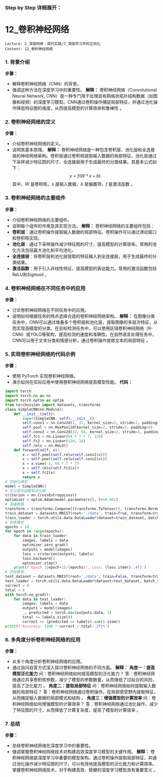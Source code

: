 ### Step by Step 详细展开：
# 12_卷积神经网络
```
Lecture: 2_深度网络：现代实践/7_深度学习中的正则化
Content: 12_卷积神经网络
```
### 1. 背景介绍
**步骤：**
- 解释卷积神经网络（CNN）的背景。
- 强调这种方法在深度学习中的重要性。
**解释：**
卷积神经网络（Convolutional Neural Network, CNN）是一种专门用于处理具有网格状拓扑结构数据（如图像和视频）的深度学习模型。CNN通过卷积操作捕捉局部特征，并通过池化操作降低特征图的维度，从而提高模型的计算效率和鲁棒性 。
### 2. 卷积神经网络的定义
**步骤：**
- 介绍卷积神经网络的定义。
- 说明其基本原理。
**解释：**
卷积神经网络是一种包含卷积层、池化层和全连接层的神经网络架构。卷积层通过卷积核提取输入数据的局部特征，池化层通过下采样减少特征图的尺寸，全连接层用于生成最终的分类结果。其基本公式如下：
$$ y = f(W * x + b) $$
其中，$W$ 是卷积核，$x$ 是输入数据，$b$ 是偏置项，$f$ 是激活函数 。
### 3. 卷积神经网络的主要组件
**步骤：**
- 介绍卷积神经网络的主要组件。
- 说明每个组件的作用及其实现方法。
**解释：**
卷积神经网络的主要组件包括：
- **卷积层**：通过卷积操作提取输入数据的局部特征。卷积操作可以通过滑动窗口和卷积核实现。
- **池化层**：通过下采样操作减少特征图的尺寸，提高模型的计算效率。常用的池化方法包括最大池化和平均池化。
- **全连接层**：将卷积层和池化层提取的特征输入到全连接层，用于生成最终的分类结果。
- **激活函数**：用于引入非线性特征，提高模型的表达能力。常用的激活函数包括ReLU和Sigmoid 。
### 4. 卷积神经网络在不同任务中的应用
**步骤：**
- 讨论卷积神经网络在不同任务中的应用。
- 说明如何根据任务的特点选择合适的卷积神经网络架构。
**解释：**
在图像分类任务中，CNN可以通过堆叠多个卷积层和池化层，提取图像的多层次特征，从而实现高精度的分类。在目标检测任务中，可以使用区域卷积神经网络（R-CNN）或YOLO等架构，提高检测的速度和准确性。在自然语言处理任务中，CNN可以用于文本分类和情感分析，通过卷积操作提取文本的局部特征 。
### 5. 实现卷积神经网络的代码示例
**步骤：**
- 使用 PyTorch 实现卷积神经网络。
- 演示如何在实际应用中使用卷积神经网络提高模型性能。
**代码：**
```python
import torch
import torch.nn as nn
import torch.optim as optim
from torchvision import datasets, transforms
class SimpleCNN(nn.Module):
    def __init__(self):
        super(SimpleCNN, self).__init__()
        self.conv1 = nn.Conv2d(1, 32, kernel_size=3, stride=1, padding=1)
        self.pool = nn.MaxPool2d(kernel_size=2, stride=2, padding=0)
        self.conv2 = nn.Conv2d(32, 64, kernel_size=3, stride=1, padding=1)
        self.fc1 = nn.Linear(64 * 7 * 7, 128)
        self.fc2 = nn.Linear(128, 10)
        self.relu = nn.ReLU()
    def forward(self, x):
        x = self.pool(self.relu(self.conv1(x)))
        x = self.pool(self.relu(self.conv2(x)))
        x = x.view(-1, 64 * 7 * 7)
        x = self.relu(self.fc1(x))
        x = self.fc2(x)
        return x
# 初始化模型
model = SimpleCNN()
# 定义损失函数和优化器
criterion = nn.CrossEntropyLoss()
optimizer = optim.Adam(model.parameters(), lr=0.001)
# 准备数据
transform = transforms.Compose([transforms.ToTensor(), transforms.Normalize((0.5,), (0.5,))])
train_dataset = datasets.MNIST(root='./data', train=True, transform=transform, download=True)
train_loader = torch.utils.data.DataLoader(dataset=train_dataset, batch_size=64, shuffle=True)
# 训练模型
epochs = 10
for epoch in range(epochs):
    for data in train_loader:
        images, labels = data
        optimizer.zero_grad()
        outputs = model(images)
        loss = criterion(outputs, labels)
        loss.backward()
        optimizer.step()
    print(f'Epoch [{epoch+1}/{epochs}], Loss: {loss.item():.4f}')
# 评估模型
test_dataset = datasets.MNIST(root='./data', train=False, transform=transform, download=True)
test_loader = torch.utils.data.DataLoader(dataset=test_dataset, batch_size=64, shuffle=False)
correct = 0
total = 0
with torch.no_grad():
    for data in test_loader:
        images, labels = data
        outputs = model(images)
        _, predicted = torch.max(outputs.data, 1)
        total += labels.size(0)
        correct += (predicted == labels).sum().item()
print(f'Accuracy: {100 * correct / total:.2f}%')
```
### 6. 多角度分析卷积神经网络的应用
**步骤：**
- 从多个角度分析卷积神经网络的应用。
- 通过自问自答方式深入探讨卷积神经网络的不同方面。
**解释：**
**角度一：提高模型泛化能力**
问：卷积神经网络如何提高模型的泛化能力？
答：卷积神经网络通过共享卷积核参数，减少了模型的参数数量，从而降低了过拟合的风险，提高了泛化能力  。
**角度二：提取局部特征**
问：卷积神经网络如何提取输入数据的局部特征？
答：卷积神经网络通过卷积操作，在局部感受野内提取特征，从而捕捉输入数据的局部模式和结构  。
**角度三：增强模型的计算效率**
问：卷积神经网络如何增强模型的计算效率？
答：卷积神经网络通过池化操作，减少了特征图的尺寸，从而降低了计算复杂度，提高了模型的计算效率  。
### 7. 总结
**步骤：**
- 总结卷积神经网络在深度学习中的重要性。
- 强调掌握卷积神经网络技术对构建高效深度学习模型的关键作用。
**解释：**
卷积神经网络是深度学习中重要的模型架构，通过卷积操作提取局部特征，并通过池化操作减少特征图的尺寸，可以有效地提高模型的泛化能力和计算效率。掌握卷积神经网络技术，对于构建高效、稳健的深度学习模型具有重要意义 。